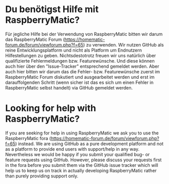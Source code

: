 # Du benötigst Hilfe mit RaspberryMatic?

Für jegliche Hilfe bei der Verwendung von RaspberryMatic bitten wir darum das RaspberryMatic Forum (https://homematic-forum.de/forum/viewforum.php?f=65) zu verwenden. Wir nutzen GitHub als reine Entwicklungsplatform und nicht als Platform um Endnutzern Hilfestellungen zu geben. Nichtsdestotrotz freuen wir uns natürlich über qualifizierte Fehlermeldungen bzw. Featurewünsche. Und diese können auch hier über den "Issue-Tracker" entsprechend gemeldet werden. Aber auch hier bitten wir darum das die Fehler- bzw. Featurewünsche zuerst im RaspberryMatic Forum diskutiert und ausgearbeitet werden und erst im darauffolgenden Schritt (wenn sicher ist das es sich um einen Fehler in RaspberryMatic selbst handelt) via GitHub gemeldet werden.

# Looking for help with RaspberryMatic?

If you are seeking for help in using RaspberryMatic we ask you to use the RaspberryMatic fora (https://homematic-forum.de/forum/viewforum.php?f=65) instead. We are using GitHub as a pure development platform and not as a platform to provide end users with support/help in any way. Nevertheless we would be happy if you submit your qualified bug- or feature requests using GitHub. However, please discuss your requests first in the fora before you submit them via the GitHub issue tracker which will help us to keep us on track in actually developing RaspberryMatic rather than purely providing support only.
